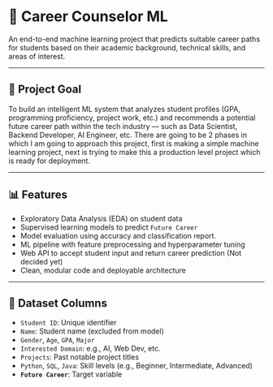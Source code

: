 # 🎯 Career Counselor ML

An end-to-end machine learning project that predicts suitable career paths for students based on their academic background, technical skills, and areas of interest. 

---

## 📌 Project Goal

To build an intelligent ML system that analyzes student profiles (GPA, programming proficiency, project work, etc.) and recommends a potential future career path within the tech industry — such as Data Scientist, Backend Developer, AI Engineer, etc. There are going to be 2 phases in which I am going to approach this project, first is making a simple machine learning project, next is trying to make this a production level project which is ready for deployment.

---

## 📊 Features

- Exploratory Data Analysis (EDA) on student data
- Supervised learning models to predict `Future Career`
- Model evaluation using accuracy and classification report.
- ML pipeline with feature preprocessing and hyperparameter tuning
- Web API to accept student input and return career prediction (Not decided yet)
- Clean, modular code and deployable architecture

---

## 🧠 Dataset Columns

- `Student ID`: Unique identifier
- `Name`: Student name (excluded from model)
- `Gender`, `Age`, `GPA`, `Major`
- `Interested Domain`: e.g., AI, Web Dev, etc.
- `Projects`: Past notable project titles
- `Python`, `SQL`, `Java`: Skill levels (e.g., Beginner, Intermediate, Advanced)
- **`Future Career`**: Target variable

